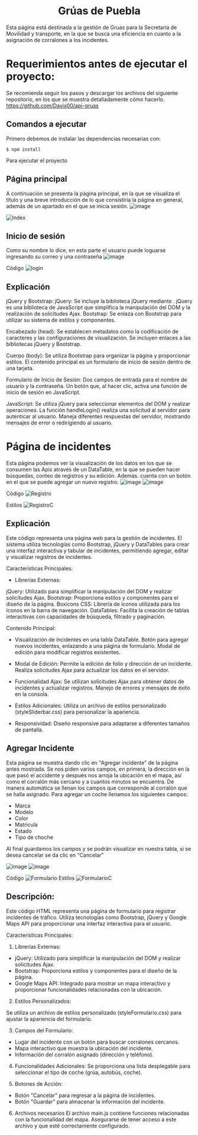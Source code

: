 <h1 align="center"> Grúas de Puebla </h1>

Esta página está destinada a la gestión de Gruas para la Secretaría de Movilidad y transporte, en la que se busca una eficiencia en cuanto a  la asignación de corralones a los incidentes.

# Requerimientos antes de ejecutar el proyecto:
Se recomienda seguir los pasos y descargar los archivos del siguiente repositorio, en los que se muestra detalladamente cómo hacerlo.
https://github.com/Davix00/api-gruas
## Comandos a ejecutar
Primero debemos de instalar las dependencias necesarias con:

    $ npm install
Para ejecutar el proyecto

    

## Página principal
A continuación se presenta la página principal, en la que se visualiza el título y una breve introducción de lo que consistiría la página en general, además de un apartado en el que se inicia sesión.
![image](https://github.com/Perla1802/GruassPueblaF/assets/59744172/50f96e86-cfd4-4c73-b3e9-961d02b7f805)

![Index](https://github.com/Perla1802/GruassPueblaF/assets/59744172/a0120bf0-ab9d-40d6-9507-0a9bc1f59674)

## Inicio de sesión
Como su nombre lo dice, en esta parte el usuario puede loguarse ingresando su correo y una contraseña
![image](https://github.com/Perla1802/GruassPueblaF/assets/59744172/a6332e2b-e368-4457-9be7-692e8763eea4)

Código
![login](https://github.com/Perla1802/GruassPueblaF/assets/59744172/13a99e96-eb20-4a0a-9087-ec216363af00)

## Explicación
jQuery y Bootstrap:
jQuery: Se incluye la biblioteca jQuery mediante <script src="https://code.jquery.com/jquery-3.6.4.min.js"></script>. 
jQuery es una biblioteca de JavaScript que simplifica la manipulación del DOM y la realización de solicitudes Ajax.
Bootstrap: Se enlaza con Bootstrap para utilizar su sistema de estilos y componentes.

Encabezado (head): Se establecen metadatos como la codificación de caracteres y las configuraciones de visualización. Se incluyen enlaces a las bibliotecas jQuery y Bootstrap.

Cuerpo (body):
Se utiliza Bootstrap para organizar la página y proporcionar estilos.
El contenido principal es un formulario de inicio de sesión dentro de una tarjeta.

Formulario de Inicio de Sesión:
Dos campos de entrada para el nombre de usuario y la contraseña.
Un botón que, al hacer clic, activa una función de inicio de sesión en JavaScript.

JavaScript:
Se utiliza jQuery para seleccionar elementos del DOM y realizar operaciones.
La función handleLogin() realiza una solicitud al servidor para autenticar al usuario.
Maneja diferentes respuestas del servidor, mostrando mensajes de error o redirigiendo al usuario.

# Página de incidentes
Esta página podemos ver la visualización de los datos en los que se consumen las Apis através de un DataTable, en la que se pueden hacer búsquedas, conteo de registros y su edición.
Además. cuenta con un botón en el que se puede agregar un nuevo registro.
![image](https://github.com/Perla1802/GruassPueblaF/assets/59744172/35059ce6-f865-45bc-82c4-8f6a9111f4b3)
![image](https://github.com/Perla1802/GruassPueblaF/assets/59744172/be24cf34-6062-489f-a904-08103a375c37)


Código
![Registro](https://github.com/Perla1802/GruassPueblaF/assets/59744172/a5298ca7-e233-4302-ac3a-ad176ace1827)


Estilos
![RegistroC](https://github.com/Perla1802/GruassPueblaF/assets/59744172/e1ec7037-7181-47eb-bb0a-f043ab2ef962)


## Explicación
Este código representa una página web para la gestión de incidentes. El sistema utiliza tecnologías como Bootstrap, jQuery y DataTables para crear una interfaz interactiva y tabular de incidentes, permitiendo agregar, editar y visualizar registros de incidentes.

Características Principales:

- Librerías Externas:

jQuery: Utilizado para simplificar la manipulación del DOM y realizar solicitudes Ajax.
Bootstrap: Proporciona estilos y componentes para el diseño de la página.
Boxicons CSS: Librería de iconos utilizada para los íconos en la barra de navegación.
DataTables: Facilita la creación de tablas interactivas con capacidades de búsqueda, filtrado y paginación.



Contenido Principal:

- Visualización de incidentes en una tabla DataTable.
Botón para agregar nuevos incidentes, enlazando a una página de formulario.
Modal de edición para modificar registros existentes.

- Modal de Edición:
Permite la edición de folio y dirección de un incidente.
Realiza solicitudes Ajax para actualizar los datos en el servidor.

- Funcionalidad Ajax:
Se utilizan solicitudes Ajax para obtener datos de incidentes y actualizar registros.
Manejo de errores y mensajes de éxito en la consola.

- Estilos Adicionales:
Utiliza un archivo de estilos personalizado (styleSliderbar.css) para personalizar la apariencia.

- Responsividad:
Diseño responsive para adaptarse a diferentes tamaños de pantalla.


## Agregar Incidente
Esta página se muestra dando clic en "Agregar incidente" de la página antes mostrada.
Se nos piden varios campos, en primera, la dirección en la que pasó el accidente y después nos arroja la ubicación en el mapa, así como el corralón más cercano y a cuantos minutos se encuentra.
De manera automática se llenan los campos que corresponde al corralón que se halla asignado.
Para agregar un coche llenamos los siguientes campos:
- Marca
- Modelo
- Color
- Matricula
- Estado
- Tipo de choche

Al final guardamos los campos y se podrán visualizar en nuestra tabla, si se desea cancelar se da clic en "Cancelar"

![image](https://github.com/Perla1802/GruassPueblaF/assets/59744172/4a7a7660-24c9-4954-860a-4007dcbb55b7)
![image](https://github.com/Perla1802/GruassPueblaF/assets/59744172/549241f9-83d9-4f07-886a-37b870f865de)


Código
![Formulario](https://github.com/Perla1802/GruassPueblaF/assets/59744172/2beeec00-57a9-481f-9d54-eaaf71d0b4df)
Estilos
![FormularioC](https://github.com/Perla1802/GruassPueblaF/assets/59744172/dd00a1bc-926a-42b0-9992-e3f909e37576)


## Descripción:
Este código HTML representa una página de formulario para registrar incidentes de tráfico. Utiliza tecnologías como Bootstrap, jQuery y Google Maps API para proporcionar una interfaz interactiva para el usuario.

Características Principales:

1. Librerías Externas:

- jQuery: Utilizado para simplificar la manipulación del DOM y realizar solicitudes Ajax.
- Bootstrap: Proporciona estilos y componentes para el diseño de la página.
- Google Maps API: Integrado para mostrar un mapa interactivo y proporcionar funcionalidades relacionadas con la ubicación.

2. Estilos Personalizados:

Se utiliza un archivo de estilos personalizado (styleFormulario.css) para ajustar la apariencia del formulario.

3. Campos del Formulario:
- Lugar del incidente con un botón para buscar corralones cercanos.
- Mapa interactivo que muestra la ubicación del incidente.
- Información del corralón asignado (dirección y teléfono).


4. Funcionalidades Adicionales:
Se proporciona una lista desplegable para seleccionar el tipo de coche (grúa, autobús, coche).

5. Botones de Acción:
- Botón "Cancelar" para regresar a la página de incidentes.
- Botón "Guardar" para almacenar la información del incidente.

6. Archivos necesarios
El archivo main.js contiene funciones relacionadas con la funcionalidad del mapa. Asegurarse de tener acceso a este archivo y que esté correctamente configurado.
